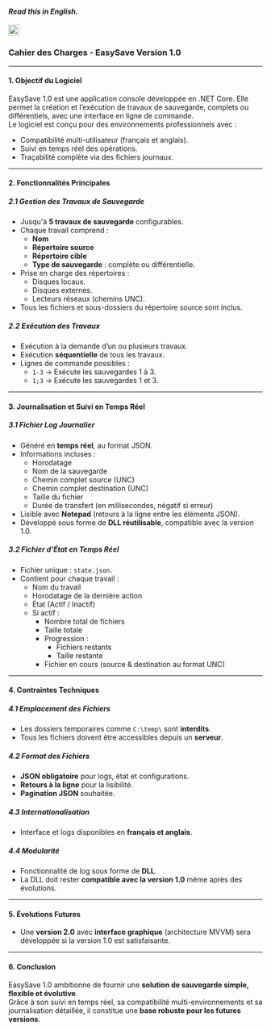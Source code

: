 #### _Read this in English._
<kbd>[<img title="English" alt="English" src="https://flagcdn.com/w40/gb.png" width="22">](translations/Software_Specification_Project_EasySafe_1.0_English.md)</kbd>

### **Cahier des Charges - EasySave Version 1.0**

---

#### **1. Objectif du Logiciel**
EasySave 1.0 est une application console développée en .NET Core. Elle permet la création et l’exécution de travaux de sauvegarde, complets ou différentiels, avec une interface en ligne de commande.  
Le logiciel est conçu pour des environnements professionnels avec :
- Compatibilité multi-utilisateur (français et anglais).
- Suivi en temps réel des opérations.
- Traçabilité complète via des fichiers journaux.

---

#### **2. Fonctionnalités Principales**

##### **2.1 Gestion des Travaux de Sauvegarde**
- Jusqu'à **5 travaux de sauvegarde** configurables.
- Chaque travail comprend :
  - **Nom**
  - **Répertoire source**
  - **Répertoire cible**
  - **Type de sauvegarde** : complète ou différentielle.
- Prise en charge des répertoires :
  - Disques locaux.
  - Disques externes.
  - Lecteurs réseaux (chemins UNC).
- Tous les fichiers et sous-dossiers du répertoire source sont inclus.

##### **2.2 Exécution des Travaux**
- Exécution à la demande d’un ou plusieurs travaux.
- Exécution **séquentielle** de tous les travaux.
- Lignes de commande possibles :
  - `1-3` → Exécute les sauvegardes 1 à 3.
  - `1;3` → Exécute les sauvegardes 1 et 3.

---

#### **3. Journalisation et Suivi en Temps Réel**

##### **3.1 Fichier Log Journalier**
- Généré en **temps réel**, au format JSON.
- Informations incluses :
  - Horodatage
  - Nom de la sauvegarde
  - Chemin complet source (UNC)
  - Chemin complet destination (UNC)
  - Taille du fichier
  - Durée de transfert (en millisecondes, négatif si erreur)
- Lisible avec **Notepad** (retours à la ligne entre les éléments JSON).
- Développé sous forme de **DLL réutilisable**, compatible avec la version 1.0.

##### **3.2 Fichier d'État en Temps Réel**
- Fichier unique : `state.json`.
- Contient pour chaque travail :
  - Nom du travail
  - Horodatage de la dernière action
  - État (Actif / Inactif)
  - Si actif :
    - Nombre total de fichiers
    - Taille totale
    - Progression :
      - Fichiers restants
      - Taille restante
    - Fichier en cours (source & destination au format UNC)

---

#### **4. Contraintes Techniques**

##### **4.1 Emplacement des Fichiers**
- Les dossiers temporaires comme `C:\temp\` sont **interdits**.
- Tous les fichiers doivent être accessibles depuis un **serveur**.

##### **4.2 Format des Fichiers**
- **JSON obligatoire** pour logs, état et configurations.
- **Retours à la ligne** pour la lisibilité.
- **Pagination JSON** souhaitée.

##### **4.3 Internationalisation**
- Interface et logs disponibles en **français et anglais**.

##### **4.4 Modularité**
- Fonctionnalité de log sous forme de **DLL**.
- La DLL doit rester **compatible avec la version 1.0** même après des évolutions.

---

#### **5. Évolutions Futures**
- Une **version 2.0** avec **interface graphique** (architecture MVVM) sera développée si la version 1.0 est satisfaisante.

---

#### **6. Conclusion**
EasySave 1.0 ambitionne de fournir une **solution de sauvegarde simple, flexible et évolutive**.  
Grâce à son suivi en temps réel, sa compatibilité multi-environnements et sa journalisation détaillée, il constitue une **base robuste pour les futures versions**.
